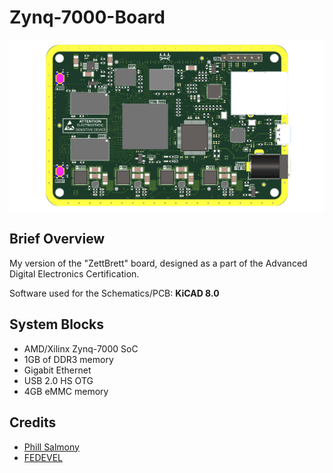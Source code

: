 # Zynq-7000-Board

![Alt text](Galery/Front.png?raw=true "Front")


## Brief Overview
My version of the "ZettBrett" board, designed as a part of the Advanced Digital Electronics Certification.

Software used for the Schematics/PCB: **KiCAD 8.0**

## System Blocks
- AMD/Xilinx Zynq-7000 SoC
- 1GB of DDR3 memory
- Gigabit Ethernet
- USB 2.0 HS OTG
- 4GB eMMC memory


## Credits
* [Phill Salmony](https://github.com/pms67)
* [FEDEVEL](https://github.com/FEDEVEL)
